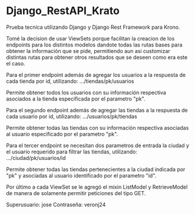 # Django_RestAPI_Krato
Prueba tecnica utilizando Django y Django Rest Framework para Krono.

Tomé la decision de usar ViewSets porque facilitan la creacion de los endpoints para los distintos modelos dandote todas las rutas bases para obtener la información que se pide, permitiendo aun asi customizar distintas rutas para obtener otros resultados que se deseen como era este el caso.

Para el primer endpoint además de agregar los usuarios a la respuesta de cada tienda por id, utilizando:
  .../tiendas/pk/usuarios

Permite obtener todos los usuarios con su información respectiva asociados a la tienda especificada por el parametro "pk".

Para el segundo endpoint además de agregar las tiendas a la respuesta de cada usuario por id, utilizando:
  .../usuarios/pk/tiendas

Permite obtener todas las tiendas con su información respectiva asociadas al usuario especificado por el parametro "pk".

Para el tercer endpoint se necesitan dos parametros de entrada la ciudad y el usuario requerido para filtrar las tiendas, utilizando:
  .../ciudad/pk/usuarios/id

Permite obtener todas las tiendas pertenecientes a la ciudad indicada por "pk" y asociadas al usuario identificado por el parametro "id".

Por último a cada ViewSet se le agregó el mixin ListModel y RetrieveModel de manera de solamente permitir peticiones del tipo GET.

Superusuario: 
jose
Contraseña:
veronj24

